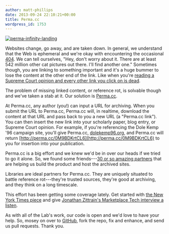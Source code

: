 ```yaml
---
author: matt-phillips
date: 2013-09-24 22:10:21+00:00
title: Perma.cc
wordpress_id: 1753
---
```


[![perma-infinity-landing](http://librarylab.law.harvard.edu/blog/wp-content/uploads/2013/09/perma-infinity-landing.png)](http://librarylab.law.harvard.edu/blog/wp-content/uploads/2013/09/perma-infinity-landing.png)

Websites change, go away, and are taken down. In general, we understand that the Web is ephemeral and we're okay with encountering the occasional [404](http://en.wikipedia.org/wiki/HTTP_404). We can tell ourselves, "Hey, don't worry about it. There are at least 542 million other cat pictures out there. I'll find another one." Sometimes though, you are linking to something important and it's a huge bummer to lose the content at the other end of the link. Like when you're [reading a Supreme Court opinion and every other link you click on is dead](http://papers.ssrn.com/sol3/papers.cfm?abstract_id=2329161).

The problem of missing linked content, or reference rot, is solvable though and we've taken a stab at it. Our solution is [Perma.cc](http://perma.cc).

At Perma.cc, any author (you!) can input a URL for archiving. When you submit the URL to Perma.cc, Perma.cc will, in realtime, download the content at that URL and pass back to you a new URL (a "Perma.cc link"). You can then insert the new link into your scholarly paper, blog entry, or Supreme Court opinion. For example, if you're referencing the Dole Kemp '96 campaign site, you'll give Perma.cc, [dolekemp96.org](http://dolekemp96.org), and Perma.cc will return [http://perma.cc/0M9BDKrtCL6](http://perma.cc/0M9BDKrtCL6) to  you for insertion into your publication.

Perma.cc is a big effort and we knew we'd be in over our heads if we tried to go it alone. So, we found some friends---[30 or so amazing partners](http://perma.cc/about) that are helping us build the product and host the archived sites.

Libraries are ideal partners for Perma.cc. They are uniquely situated to battle reference rot---they're trusted sources, they're good at archiving, and they think on a long timescale.

This effort has been getting some coverage lately. Get started with [the New York Times piece](http://www.nytimes.com/2013/09/24/us/politics/in-supreme-court-opinions-clicks-that-lead-nowhere.html) and give [Jonathan Zittrain's Marketplace Tech interview a listen](http://www.marketplace.org/shows/marketplace-tech-report/marketplace-tech-tuesday-september-24-2013).

As with all of the Lab's work, our code is open and we'd love to have your help. So, mosey on over to [GitHub](https://github.com/harvard-lil/perma), fork the repo, fix and enhance, and send us pull requests. Thank you.
